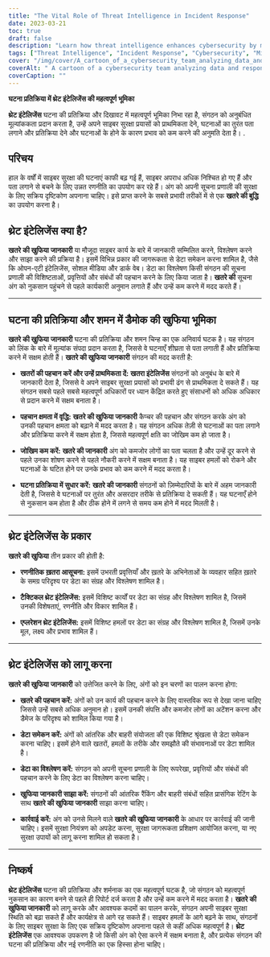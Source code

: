 ```yaml
---
title: "The Vital Role of Threat Intelligence in Incident Response"
date: 2023-03-21
toc: true
draft: false
description: "Learn how threat intelligence enhances cybersecurity by mitigating and responding to cyber attacks."
tags: ["Threat Intelligence", "Incident Response", "Cybersecurity", "Mitigation", "Cyber Attacks", "Data Analysis", "Information Systems", "Risk Management", "Vulnerability Assessment", "Detection Capabilities", "Security Controls", "Strategic Intelligence", "Tactical Intelligence", "Operational Intelligence", "Threat Landscape", "Emerging Trends", "Security Awareness", "Digital Forensics", "Cyber Threats", "Dark Web"]
cover: "/img/cover/A_cartoon_of_a_cybersecurity_team_analyzing_data_and_response.png"
coverAlt: " A cartoon of a cybersecurity team analyzing data and responding to an attack while a magnifying glass hovers over them."
coverCaption: ""
---
```


**घटना प्रतिक्रिया में थ्रेट इंटेलिजेंस की महत्वपूर्ण भूमिका**  **थ्रेट इंटेलिजेंस** घटना की प्रतिक्रिया और दिखावट में महत्वपूर्ण भूमिका निभा रहा है, संगठन को अनुबंधित मूल्यांककता प्रदान करता है, उन्हें अपने साइबर सुरक्षा प्रयासों को प्राथमिकता देने, घटनाओं का तुरंत पता लगाने और प्रतिक्रिया देने और घटनाओं के होने के कारण प्रभाव को कम करने की अनुमति देता है। .  ## परिचय हाल के वर्षों में साइबर सुरक्षा की घटनाएं काफी बढ़ गई हैं, साइबर अपराध अधिक निश्चित हो गए हैं और पता लगाने से बचने के लिए उन्नत रणनीति का उपयोग कर रहे हैं। अंग को अपनी सूचना प्रणाली की सुरक्षा के लिए सक्रिय दृष्टिकोण अपनाना चाहिए। इसे प्राप्त करने के सबसे प्रभावी तरीकों में से एक **खतरे की बुद्धि** का उपयोग करना है।  ## थ्रेट इंटेलिजेंस क्या है? **खतरे की खुफिया जानकारी** या मौजूदा साइबर कार्य के बारे में जानकारी सम्मिलित करने, विश्लेषण करने और साझा करने की प्रक्रिया है। इसमें विभिन्न प्रकार की जागरूकता से डेटा समेकन करना शामिल है, जैसे कि ओपन-एटी इंटेलिजेंस, सोशल मीडिया और डार्क वेब। डेटा का विश्लेषण किसी संगठन की सूचना प्रणाली की विशिष्टताओं, प्रवृत्तियों और संबंधों की पहचान करने के लिए किया जाता है। **खतरे की** सूचना अंग को नुकसान पहुंचने से पहले कार्यकारी अनुमान लगाते हैं और उन्हें कम करने में मदद करते हैं।  ____  ## घटना की प्रतिक्रिया और शमन में डैमोक की खुफिया भूमिका **खतरे की खुफिया जानकारी** घटना की प्रतिक्रिया और शमन चिन्ह का एक अनिवार्य घटक है। यह संगठन को लिंक के बारे में मूल्यांक संपदा प्रदान करता है, जिससे वे घटनाएँ शीघ्रता से पता लगाती हैं और प्रतिक्रिया करने में सक्षम होती हैं। **खतरे की खुफिया जानकारी** संगठन की मदद करती है:  - **खतरों की पहचान करें और उन्हें प्राथमिकता दें:** **खतरा इंटेलिजेंस** संगठनों को अनुबंध के बारे में जानकारी देता है, जिससे वे अपने साइबर सुरक्षा प्रयासों को प्रभावी ढंग से प्राथमिकता दे सकते हैं। यह संगठन सबसे पहले सबसे महत्वपूर्ण अधिकारों पर ध्यान केंद्रित करते हुए संसाधनों को अधिक अधिकार से प्रदान करने में सक्षम बनाता है।  - **पहचान क्षमता में वृद्धि:** **खतरे की खुफिया जानकारी** कैप्चर की पहचान और संगठन करके अंग को उनकी पहचान क्षमता को बढ़ाने में मदद करता है। यह संगठन अधिक तेज़ी से घटनाओं का पता लगाने और प्रतिक्रिया करने में सक्षम होता है, जिससे महत्वपूर्ण क्षति का जोखिम कम हो जाता है।  - **जोखिम कम करें:** **खतरे की जानकारी** अंग को कमजोर लोगों का पता चलता है और उन्हें दूर करने से पहले उनका शोषण करने से पहले नौकरी करने में सक्षम बनाता है। यह साइबर हमलों को रोकने और घटनाओं के घटित होने पर उनके प्रभाव को कम करने में मदद करता है।  - **घटना प्रतिक्रिया में सुधार करें:** **खतरे की जानकारी** संगठनों को ज़िम्मेदारियों के बारे में अहम जानकारी देती है, जिससे वे घटनाओं पर तुरंत और असरदार तरीके से प्रतिक्रिया दे सकती हैं। यह घटनाएँ होने से नुकसान कम होता है और ठीक होने में लगने से समय कम होने में मदद मिलती है।  ____  ## थ्रेट इंटेलिजेंस के प्रकार **खतरे की खुफिया** तीन प्रकार की होती है:  - **रणनीतिक ख़तरा आसूचना:** इसमें उभरती प्रवृत्तियाँ और ख़तरे के अभिनेताओं के व्यवहार सहित ख़तरे के समग्र परिदृश्य पर डेटा का संग्रह और विश्लेषण शामिल है।  - **टैक्टिकल थ्रेट इंटेलिजेंस:** इसमें विशिष्ट कार्यों पर डेटा का संग्रह और विश्लेषण शामिल है, जिसमें उनकी विशेषताएं, रणनीति और विकार शामिल हैं।  - **एप्लरेशन थ्रेट इंटेलिजेंस:** इसमें विशिष्ट हमलों पर डेटा का संग्रह और विश्लेषण शामिल है, जिसमें उनके मूल, लक्ष्य और प्रभाव शामिल हैं।  ____  ## थ्रेट इंटेलिजेंस को लागू करना **खतरे की खुफिया जानकारी** को उत्तेजित करने के लिए, अंगों को इन चरणों का पालन करना होगा:  - **खतरे की पहचान करें:** अंगों को उन कार्य की पहचान करने के लिए वास्तविक रूप से देखा जाना चाहिए जिससे उन्हें सबसे अधिक अनुमान हो। इसमें उनकी संपत्ति और कमजोर लोगों का अटेंशन करना और डैमेज के परिदृश्य को शामिल किया गया है।  - **डेटा समेकन करें:** अंगों को आंतरिक और बाहरी संयोजता की एक विशिष्‍ट श्रृंखला से डेटा समेकन करना चाहिए। इसमें होने वाले खतरों, हमलों के तरीके और समझौते की संभावनाओं पर डेटा शामिल है।  - **डेटा का विश्लेषण करें:** संगठन को अपनी सूचना प्रणाली के लिए रूपरेखा, प्रवृत्तियों और संबंधों की पहचान करने के लिए डेटा का विश्लेषण करना चाहिए।  - **खुफिया जानकारी साझा करें:** संगठनों की आंतरिक रैंकिंग और बाहरी संबंधों सहित प्रासंगिक रेटिंग के साथ **खतरे की खुफिया जानकारी** साझा करना चाहिए।  - **कार्रवाई करें:** अंग को उनसे मिलने वाले **खतरे की खुफिया जानकारी** के आधार पर कार्रवाई की जानी चाहिए। इसमें सुरक्षा नियंत्रण को अपडेट करना, सुरक्षा जागरूकता प्रशिक्षण आयोजित करना, या नए सुरक्षा उपायों को लागू करना शामिल हो सकता है।  _____  ## निष्कर्ष **थ्रेट इंटेलिजेंस** घटना की प्रतिक्रिया और शर्मनाक का एक महत्वपूर्ण घटक है, जो संगठन को महत्वपूर्ण नुकसान का कारण बनने से पहले ही रिपोर्ट दर्ज करता है और उन्हें कम करने में मदद करता है। **खतरे की खुफिया जानकारी** को लागू करके और आवश्यक कदमों का पालन करके, संगठन अपनी साइबर सुरक्षा स्थिति को बढ़ा सकते हैं और कार्यक्षेत्र से आगे रह सकते हैं। साइबर हमलों के आगे बढ़ने के साथ, संगठनों के लिए साइबर सुरक्षा के लिए एक सक्रिय दृष्टिकोण अपनाना पहले से कहीं अधिक महत्वपूर्ण है। **थ्रेट इंटेलिजेंस** एक आवश्यक उपकरण है जो किसी अंग को ऐसा करने में सक्षम बनाता है, और प्रत्येक संगठन की घटना की प्रतिक्रिया और नई रणनीति का एक हिस्सा होना चाहिए।
